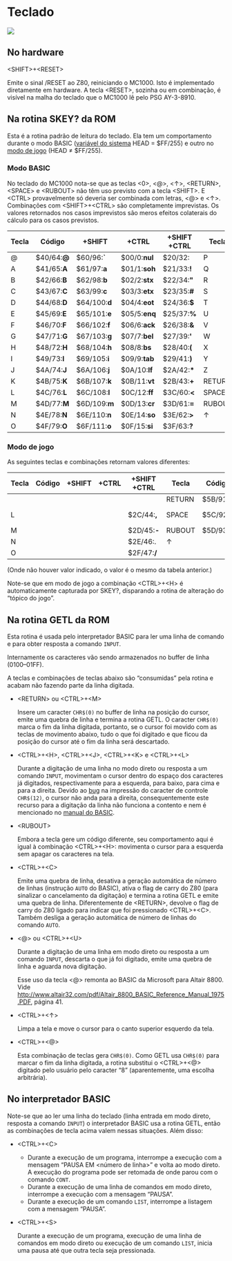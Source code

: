 # Teclado

![](https://sites.google.com/site/ccemc1000/_/rsrc/1411647826386/manual-do-basic/mc1000-teclado.png)

## No hardware

\<SHIFT>+\<RESET>

Emite o sinal /RESET ao Z80, reiniciando o MC1000. Isto é implementado diretamente em hardware. A tecla \<RESET>, sozinha ou em combinação, é visível na malha do teclado que o MC1000 lê pelo PSG AY-3-8910.

## Na rotina SKEY? da ROM

Esta é a rotina padrão de leitura do teclado. Ela tem um comportamento durante o modo BASIC ([variável do sistema](variaveis_do_sistema) HEAD = $FF/255) e outro no  [modo de jogo](infraestrutura_para_jogos) (HEAD  ≠ $FF/255).

### Modo BASIC

No teclado do MC1000 nota-se que as teclas \<0>, \<@>, \<↑>, \<RETURN>, \<SPACE> e \<RUBOUT> não têm uso previsto com a tecla \<SHIFT>. E \<CTRL> provavelmente só deveria ser combinada com letras, \<@> e \<↑>. Combinações com \<SHIFT>+\<CTRL> são completamente imprevistas. Os valores retornados nos casos imprevistos são meros efeitos colaterais do cálculo para os casos previstos.

<table>
<thead>
<tr>
<th style="text-align:center;width:60px">Tecla</th>
<th style="text-align:center;width:60px">Código</th>
<th style="text-align:center;width:60px">+SHIFT</th>
<th style="text-align:center;width:60px">+CTRL</th>
<th style="text-align:center;width:60px">+SHIFT +CTRL</th>
<th style="text-align:center;width:60px">Tecla</th>
<th style="text-align:center;width:60px">Código</th>
<th style="text-align:center;width:60px">+SHIFT</th>
<th style="text-align:center;width:60px">+CTRL</th>
<th style="text-align:center;width:60px">+SHIFT +CTRL</th>
<th style="text-align:center;width:60px">Tecla</th>
<th style="text-align:center;width:60px">Código</th>
<th style="text-align:center;width:60px">+SHIFT</th>
<th style="text-align:center;width:60px">+CTRL</th>
<th style="text-align:center;width:60px">+SHIFT +CTRL</th>
</tr>
</thead>
<tbody>
<tr>
<td>@</td>
<td>$40/64:<b>@</b></td>
<td>$60/96:<b>`</b></td>
<td>$00/0:<b>nul</b></td>
<td>$20/32:<b>&nbsp;</b></td>
<td>P</td>
<td>$50/80:<b>P</b></td>
<td>$70/112:<b>p</b></td>
<td>$10/16:<b>dle</b></td>
<td>$30/48:<b>0</b></td>
<td>0</td>
<td>$30/48:<b>0</b></td>
<td>$20/32:<b>&nbsp;</b></td>
<td>$60/96:<b>`</b></td>
<td>$50/80:<b>P</b></td>
</tr>
<tr>
<td>A</td>
<td>$41/65:<b>A</b></td>
<td>$61/97:<b>a</b></td>
<td>$01/1:<b>soh</b></td>
<td>$21/33:<b>!</b></td>
<td>Q</td>
<td>$51/81:<b>Q</b></td>
<td>$71/113:<b>q</b></td>
<td>$11/17:<b>dc1</b></td>
<td>$31/49:<b>1</b></td>
<td>1</td>
<td>$31/49:<b>1</b></td>
<td>$21/33:<b>!</b></td>
<td>$61/97:<b>a</b></td>
<td>$51/81:<b>Q</b></td>
</tr>
<tr>
<td>B</td>
<td>$42/66:<b>B</b></td>
<td>$62/98:<b>b</b></td>
<td>$02/2:<b>stx</b></td>
<td>$22/34:<b>"</b></td>
<td>R</td>
<td>$52/82:<b>R</b></td>
<td>$72/114:<b>r</b></td>
<td>$12/18:<b>dc2</b></td>
<td>$32/50:<b>2</b></td>
<td>2</td>
<td>$32/50:<b>2</b></td>
<td>$22/34:<b>"</b></td>
<td>$62/98:<b>b</b></td>
<td>$52/82:<b>R</b></td>
</tr>
<tr>
<td>C</td>
<td>$43/67:<b>C</b></td>
<td>$63/99:<b>c</b></td>
<td>$03/3:<b>etx</b></td>
<td>$23/35:<b>#</b></td>
<td>S</td>
<td>$53/83:<b>S</b></td>
<td>$73/115:<b>s</b></td>
<td>$13/19:<b>dc3</b></td>
<td>$33/51:<b>3</b></td>
<td>3</td>
<td>$33/51:<b>3</b></td>
<td>$23/35:<b>#</b></td>
<td>$63/99:<b>c</b></td>
<td>$53/83:<b>S</b></td>
</tr>
<tr>
<td>D</td>
<td>$44/68:<b>D</b></td>
<td>$64/100:<b>d</b></td>
<td>$04/4:<b>eot</b></td>
<td>$24/36:<b>$</b></td>
<td>T</td>
<td>$54/84:<b>T</b></td>
<td>$74/116:<b>t</b></td>
<td>$14/20:<b>dc4</b></td>
<td>$34/52:<b>4</b></td>
<td>4</td>
<td>$34/52:<b>4</b></td>
<td>$24/36:<b>$</b></td>
<td>$64/100:<b>d</b></td>
<td>$54/84:<b>T</b></td>
</tr>
<tr>
<td>E</td>
<td>$45/69:<b>E</b></td>
<td>$65/101:<b>e</b></td>
<td>$05/5:<b>enq</b></td>
<td>$25/37:<b>%</b></td>
<td>U</td>
<td>$55/85:<b>U</b></td>
<td>$75/117:<b>u</b></td>
<td>$15/21:<b>nak</b></td>
<td>$35/53:<b>5</b></td>
<td>5</td>
<td>$35/53:<b>5</b></td>
<td>$25/37:<b>%</b></td>
<td>$65/101:<b>e</b></td>
<td>$55/85:<b>U</b></td>
</tr>
<tr>
<td>F</td>
<td>$46/70:<b>F</b></td>
<td>$66/102:<b>f</b></td>
<td>$06/6:<b>ack</b></td>
<td>$26/38:<b>&amp;</b></td>
<td>V</td>
<td>$56/86:<b>V</b></td>
<td>$76/118:<b>v</b></td>
<td>$16/22:<b>syn</b></td>
<td>$36/54:<b>6</b></td>
<td>6</td>
<td>$36/54:<b>6</b></td>
<td>$26/38:<b>&amp;</b></td>
<td>$66/102:<b>f</b></td>
<td>$56/86:<b>V</b></td>
</tr>
<tr>
<td>G</td>
<td>$47/71:<b>G</b></td>
<td>$67/103:<b>g</b></td>
<td>$07/7:<b>bel</b></td>
<td>$27/39:<b>'</b></td>
<td>W</td>
<td>$57/87:<b>W</b></td>
<td>$77/119:<b>w</b></td>
<td>$17/23:<b>etb</b></td>
<td>$37/55:<b>7</b></td>
<td>7</td>
<td>$37/55:<b>7</b></td>
<td>$27/39:<b>'</b></td>
<td>$67/103:<b>g</b></td>
<td>$57/87:<b>W</b></td>
</tr>
<tr>
<td>H</td>
<td>$48/72:<b>H</b></td>
<td>$68/104:<b>h</b></td>
<td>$08/8:<b>bs</b></td>
<td>$28/40:<b>(</b></td>
<td>X</td>
<td>$58/88:<b>X</b></td>
<td>$78/120:<b>x</b></td>
<td>$18/24:<b>can</b></td>
<td>$38/56:<b>8</b></td>
<td>8</td>
<td>$38/56:<b>8</b></td>
<td>$28/40:<b>(</b></td>
<td>$68/104:<b>h</b></td>
<td>$58/88:<b>X</b></td>
</tr>
<tr>
<td>I</td>
<td>$49/73:<b>I</b></td>
<td>$69/105:<b>i</b></td>
<td>$09/9:<b>tab</b></td>
<td>$29/41:<b>)</b></td>
<td>Y</td>
<td>$59/89:<b>Y</b></td>
<td>$79/121:<b>y</b></td>
<td>$19/25:<b>em</b></td>
<td>$39/57:<b>9</b></td>
<td>9</td>
<td>$39/57:<b>9</b></td>
<td>$29/41:<b>)</b></td>
<td>$69/105:<b>i</b></td>
<td>$59/89:<b>Y</b></td>
</tr>
<tr>
<td>J</td>
<td>$4A/74:<b>J</b></td>
<td>$6A/106:<b>j</b></td>
<td>$0A/10:<b>lf</b></td>
<td>$2A/42:<b>*</b></td>
<td>Z</td>
<td>$5A/90:<b>Z</b></td>
<td>$7A/122:<b>z</b></td>
<td>$1A/26:<b>sub</b></td>
<td>$3A/58:<b>:</b></td>
<td>:</td>
<td>$3A/58:<b>:</b></td>
<td>$2A/42:<b>*</b></td>
<td>$6A/106:<b>j</b></td>
<td>$5A/90:<b>Z</b></td>
</tr>
<tr>
<td>K</td>
<td>$4B/75:<b>K</b></td>
<td>$6B/107:<b>k</b></td>
<td>$0B/11:<b>vt</b></td>
<td>$2B/43:<b>+</b></td>
<td>RETURN</td>
<td>$0D/13:<b>cr</b></td>
<td>$7B/123:<b>{</b></td>
<td>$1B/27:<b>esc</b></td>
<td>$3B/59:<b>;</b></td>
<td>;</td>
<td>$3B/59:<b>;</b></td>
<td>$2B/43:<b>+</b></td>
<td>$6B/107:<b>k</b></td>
<td>$0D/13:<b>cr</b></td>
</tr>
<tr>
<td>L</td>
<td>$4C/76:<b>L</b></td>
<td>$6C/108:<b>l</b></td>
<td>$0C/12:<b>ff</b></td>
<td>$3C/60:<b>&lt;</b></td>
<td>SPACE</td>
<td>$20/32:<b>&nbsp;</b></td>
<td>$7C/124:<b>|</b></td>
<td>$1C/28:<b>fs</b></td>
<td>$2C/44:<b>,</b></td>
<td>,</td>
<td>$2C/44:<b>,</b></td>
<td>$3C/60:<b>&lt;</b></td>
<td>$6C/108:<b>l</b></td>
<td>$20/32:<b>&nbsp;</b></td>
</tr>
<tr>
<td>M</td>
<td>$4D/77:<b>M</b></td>
<td>$6D/109:<b>m</b></td>
<td>$0D/13:<b>cr</b></td>
<td>$3D/61:<b>=</b></td>
<td>RUBOUT</td>
<td>$7F/127:<b>del</b></td>
<td>$7D/125:<b>}</b></td>
<td>$1D/29:<b>gs</b></td>
<td>$2D/45:<b>-</b></td>
<td>-</td>
<td>$2D/45:<b>-</b></td>
<td>$3D/61:<b>=</b></td>
<td>$6D/109:<b>m</b></td>
<td>$7F/127:<b>del</b></td>
</tr>
<tr>
<td>N</td>
<td>$4E/78:<b>N</b></td>
<td>$6E/110:<b>n</b></td>
<td>$0E/14:<b>so</b></td>
<td>$3E/62:<b>&gt;</b></td>
<td>↑</td>
<td>$5E/94:<b>↑</b></td>
<td>$7E/126:<b>~</b></td>
<td>$1E/30:<b>rs</b></td>
<td>$2E/46:<b>.</b></td>
<td>.</td>
<td>$2E/46:<b>.</b></td>
<td>$3E/62:<b>&gt;</b></td>
<td>$6E/110:<b>n</b></td>
<td>$5E/94:<b>↑</b></td>
</tr>
<tr>
<td>O</td>
<td>$4F/79:<b>O</b></td>
<td>$6F/111:<b>o</b></td>
<td>$0F/15:<b>si</b></td>
<td>$3F/63:<b>?</b></td>
<td></td>
<td></td>
<td></td>
<td></td>
<td></td>
<td>/</td>
<td>$2F/47:<b>/</b></td>
<td>$3F/63:<b>?</b></td>
<td>$6F/111:<b>o</b></td>
<td>$5F/95:<b>←</b></td>
</tr>
</tbody>
</table>


### Modo de jogo

As seguintes teclas e combinações retornam valores diferentes:

<table>
<thead>
<tr>
<th style="text-align:center;width:60px">Tecla</th>
<th style="text-align:center;width:60px">Código</th>
<th style="text-align:center;width:60px">+SHIFT</th>
<th style="text-align:center;width:60px">+CTRL</th>
<th style="text-align:center;width:60px">+SHIFT +CTRL</th>
<th style="text-align:center;width:60px">Tecla</th>
<th style="text-align:center;width:60px">Código</th>
<th style="text-align:center;width:60px">+SHIFT</th>
<th style="text-align:center;width:60px">+CTRL</th>
<th style="text-align:center;width:60px">+SHIFT +CTRL</th>
<th style="text-align:center;width:60px">Tecla</th>
<th style="text-align:center;width:60px">Código</th>
<th style="text-align:center;width:60px">+SHIFT</th>
<th style="text-align:center;width:60px">+CTRL</th>
<th style="text-align:center;width:60px">+SHIFT +CTRL</th>
</tr>
</thead>
<tbody>
<tr>
<td></td>
<td></td>
<td></td>
<td></td>
<td></td>
<td>RETURN</td>
<td>$5B/91:<b>[</b>&nbsp;</td>
<td></td>
<td></td>
<td></td>
<td>;</td>
<td></td>
<td></td>
<td></td>
<td>$5B/91:<b>[</b></td>
</tr>
<tr>
<td>L</td>
<td></td>
<td></td>
<td></td>
<td>$2C/44:<b>,</b></td>
<td>SPACE</td>
<td>$5C/92:<b>\</b>&nbsp;</td>
<td></td>
<td></td>
<td>$3C/60:<b>&lt;</b></td>
<td>,</td>
<td>$3C/60:<b>&lt;</b></td>
<td>$2C/44:<b>,</b></td>
<td></td>
<td>$5C/92:<b>\</b></td>
</tr>
<tr>
<td>M</td>
<td></td>
<td></td>
<td></td>
<td>$2D/45:<b>-</b></td>
<td>RUBOUT</td>
<td>$5D/93:<b>]</b>&nbsp;</td>
<td></td>
<td></td>
<td>$3D/61:<b>=</b></td>
<td>-</td>
<td>$3D/61:=</td>
<td>$2D/45:<b>-</b></td>
<td></td>
<td>$5D/93:<b>]</b></td>
</tr>
<tr>
<td>N</td>
<td></td>
<td></td>
<td></td>
<td>$2E/46:.</td>
<td>↑</td>
<td></td>
<td></td>
<td></td>
<td>$3E/62:<b>&gt;</b></td>
<td>.</td>
<td>$3E/62:<b>&gt;</b></td>
<td>$2E/46:<b>.</b></td>
<td></td>
<td></td>
</tr>
<tr>
<td>O</td>
<td></td>
<td></td>
<td></td>
<td>$2F/47:<b>/</b></td>
<td></td>
<td></td>
<td></td>
<td></td>
<td></td>
<td>/</td>
<td>$3F/63:<b>?</b></td>
<td>$2F/47:<b>/</b></td>
<td></td>
<td></td>
</tr>
</tbody>
</table>

(Onde não houver valor indicado, o valor é o mesmo da tabela anterior.)

Note-se que em modo de jogo a combinação \<CTRL>+\<H> é automaticamente capturada por SKEY?, disparando a rotina de alteração do “tópico do jogo”.

## Na rotina GETL da ROM

Esta rotina é usada pelo interpretador BASIC para ler uma linha de comando e para obter resposta a comando  `INPUT`.

Internamente os caracteres vão sendo armazenados no buffer de linha ($0100–$01FF).

A teclas e combinações de teclas abaixo são “consumidas” pela rotina e acabam não fazendo parte da linha digitada.

*   \<RETURN> ou \<CTRL>+\<M>

    Insere um caracter  `CHR$(0)`  no buffer de linha na posição do cursor, emite uma quebra de linha e termina a rotina GETL. O caracter  `CHR$(0)`  marca o fim da linha digitada, portanto, se o cursor foi movido com as teclas de movimento abaixo, tudo o que foi digitado e que ficou da posição do cursor até o fim da linha será descartado.

*   \<CTRL>+\<H>, \<CTRL>+\<J>, \<CTRL>+\<K> e \<CTRL>+\<L>

    Durante a digitação de uma linha no modo direto ou resposta a um comando  `INPUT`, movimentam o cursor dentro do espaço dos caracteres já digitados, respectivamente para a esquerda, para baixo, para cima e para a direita. Devido ao  [bug](bugs)  na impressão do caracter de controle  `CHR$(12)`, o cursor não anda para a direita, consequentemente este recurso para a digitação da linha não funciona a contento e nem é mencionado no  [manual do BASIC](manual-do-basic).

*   \<RUBOUT>

    Embora a tecla gere um código diferente, seu comportamento aqui é igual à combinação \<CTRL>+\<H>: movimenta o cursor para a esquerda sem apagar os caracteres na tela.

*   \<CTRL>+\<C>

    Emite uma quebra de linha, desativa a geração automática de número de linhas (instrução  `AUTO`  do BASIC), ativa o flag de carry do Z80 (para sinalizar o cancelamento da digitação) e termina a rotina GETL e emite uma quebra de linha. Diferentemente de \<RETURN>, devolve o flag de carry do Z80 ligado para indicar que foi pressionado \<CTRL>+\<C>. Também desliga a geração automática de número de linhas do comando  `AUTO`.

*   \<@> ou \<CTRL>+\<U>

    Durante a digitação de uma linha em modo direto ou resposta a um comando  `INPUT`, descarta o que já foi digitado, emite uma quebra de linha e aguarda nova digitação.

    Esse uso da tecla \<@> remonta ao BASIC da Microsoft para Altair 8800. Vide  <http://www.altair32.com/pdf/Altair_8800_BASIC_Reference_Manual_1975.PDF>, página 41.

*   \<CTRL>+\<↑>

    Limpa a tela e move o cursor para o canto superior esquerdo da tela.

*   \<CTRL>+\<@>

    Esta combinação de teclas gera  `CHR$(0)`. Como GETL usa `CHR$(0)` para marcar o fim da linha digitada, a rotina substitui o \<CTRL>+\<@> digitado pelo usuário pelo caracter “8” (aparentemente, uma escolha arbitrária).

## No interpretador BASIC

Note-se que ao ler uma linha do teclado (linha entrada em modo direto, resposta a comando  `INPUT`) o interpretador BASIC usa a rotina GETL, então as combinações de tecla acima valem nessas situações. Além disso:

*   \<CTRL>+\<C>

    -   Durante a execução de um programa, interrompe a execução com a mensagem “PAUSA EM  <número de linha>” e volta ao modo direto. A execução do programa pode ser retomada de onde parou com o comando  `CONT`.
    -   Durante a execução de uma linha de comandos em modo direto, interrompe a execução com a mensagem “PAUSA”.
    -   Durante a execução de um comando  `LIST`, interrompe a listagem com a mensagem “PAUSA”.

*   \<CTRL>+\<S>

    Durante a execução de um programa, execução de uma linha de comandos em modo direto ou execução de um comando `LIST`, inicia uma pausa até que outra tecla seja pressionada.